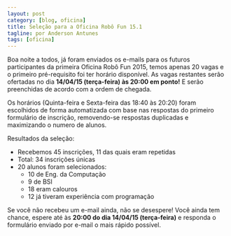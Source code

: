 ```yaml
---
layout: post
category: [blog, oficina]
title: Seleção para a Oficina Robô Fun 15.1
tagline: por Anderson Antunes
tags: [oficina]
---
```


Boa noite a todos, já foram enviados os e-mails para os futuros participantes da primeira Oficina Robô Fun 2015, temos apenas 20 vagas e o primeiro pré-requisito foi ter horário disponível. As vagas restantes serão ofertadas no dia **14/04/15 (terça-feira) às 20:00 em ponto!** E serão preenchidas de acordo com a ordem de chegada.

<!--more-->

Os horários (Quinta-feira e Sexta-feira das 18:40 às 20:20) foram escolhidos de forma automatizada com base nas respostas do primeiro formulário de inscrição, removendo-se respostas duplicadas e maximizando o numero de alunos.

Resultados da seleção:

- Recebemos 45 inscrições, 11 das quais eram repetidas
- Total: 34 inscrições únicas
- 20 alunos foram selecionados:
	- 10 de Eng. da Computação
	- 9 de BSI
	- 18 eram calouros
	- 12 já tiveram experiência com programação
	
Se você não recebeu um e-mail ainda, não se desespere! Você ainda tem chance, espere até às **20:00 do dia 14/04/15 (terça-feira)** e responda o formulário enviado por e-mail o mais rápido possível.
